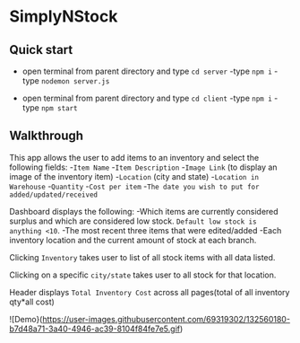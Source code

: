 # SimplyNStock

## Quick start

- open terminal from parent directory and type `cd server`
    -type `npm i`
    -type `nodemon server.js`

- open terminal from parent directory and type `cd client`
    -type `npm i`
    -type `npm start`


## Walkthrough

This app allows the user to add items to an inventory and select the following fields:
    -`Item Name`
    -`Item Description`
    -`Image Link` (to display an image of the inventory item)
    -`Location` (city and state)
    -`Location in Warehouse`
    -`Quantity`
    -`Cost per item`
    -`The date you wish to put for added/updated/received`

Dashboard displays the following: 
     -Which items are currently considered surplus and which are considered low stock. `Default low stock is anything <10`.
    -The most recent three items that were edited/added
    -Each inventory location and the current amount of stock at each branch.

Clicking `Inventory` takes user to list of all stock items with all data listed.

Clicking on a specific `city/state` takes user to all stock for that location.

Header displays `Total Inventory Cost` across all pages(total of all inventory qty*all cost)

![Demo}(https://user-images.githubusercontent.com/69319302/132560180-b7d48a71-3a40-4946-ac39-8104f84fe7e5.gif)
